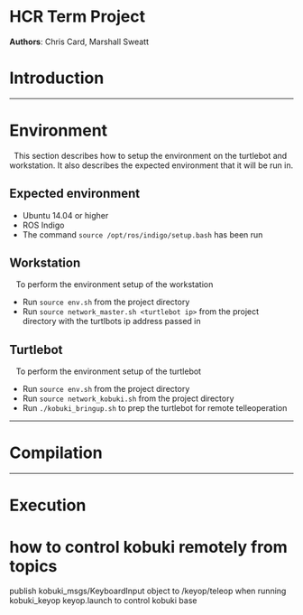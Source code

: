 HCR Term Project
================
__Authors__: Chris Card, Marshall Sweatt

# Introduction #

---------------
# Environment #
&nbsp;&nbsp;This section describes how to setup the environment on the turtlebot and workstation.  It also describes the expected environment that it will be run in.

## Expected environment ##
 - Ubuntu 14.04 or higher
 - ROS Indigo
 - The command `source /opt/ros/indigo/setup.bash` has been run

## Workstation ##
&nbsp;&nbsp;&nbsp;To perform the environment setup of the workstation
 - Run `source env.sh` from the project directory
 - Run `source network_master.sh <turtlebot ip>` from the project directory with the turtlbots ip address passed in

## Turtlebot ##
&nbsp;&nbsp;&nbsp;To perform the environment setup of the turtlebot
 - Run `source env.sh` from the project directory
 - Run `source network_kobuki.sh` from the project directory
 - Run `./kobuki_bringup.sh` to prep the turtlebot for remote telleoperation

---------------
# Compilation #

---------------
# Execution #



# how to control kobuki remotely from topics #
publish kobuki_msgs/KeyboardInput object to  /keyop/teleop when running kobuki_keyop keyop.launch to control kobuki base